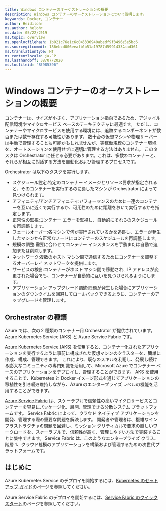 ```yaml
---
title: Windows コンテナーのオーケストレーションの概要
description: Windows コンテナーのオーケストレーションについて説明します。
keywords: Docker, コンテナー
author: Heidilohr
ms.author: helohr
ms.date: 05/22/2019
ms.topic: overview
ms.openlocfilehash: 1b021c76e1c6c046336940abedf9f3496a5e5bc6
ms.sourcegitcommit: 186ebcd006eeafb2b51a19787d59914332aad361
ms.translationtype: HT
ms.contentlocale: ja-JP
ms.lasthandoff: 08/07/2020
ms.locfileid: "87985396"
---
```

# <a name="windows-container-orchestration-overview"></a>Windows コンテナーのオーケストレーションの概要

コンテナーは、サイズが小さく、アプリケーション指向であるため、アジャイル配信環境やマイクロサービス ベースのアーキテクチャに最適です。 ただし、コンテナーやマイクロサービスを使用する環境には、追跡するコンポーネントが数百または数千存在する可能性があります。 数十台の仮想マシンや物理サーバーは手動で管理することも可能かもしれませんが、実稼働規模のコンテナー環境を、オートメーションを使用せずに適切に管理する方法はありません。 このタスクは Orchestrator に任せる必要があります。これは、多数のコンテナーと、それらが相互に対話する方法を自動化および管理するプロセスです。

Orchestrator は以下のタスクを実行します。

- スケジュール設定:特定のコンテナー イメージとリソース要求が指定されると、そのコンテナーを実行するのに適したマシンが Orchestrator によって見つけられます。
- アフィニティ/アンチアフィニティ:パフォーマンスのために一連のコンテナーを互いに近くで実行するか、可用性のために距離をおいて実行するかを指定します。
- 正常性の監視:コンテナー エラーを監視し、自動的にそれらのスケジュールを再調整します。
- フェールオーバー:各マシンで何が実行されているかを追跡し、エラーが発生したマシンから正常なノードにコンテナーのスケジュールを再調整します。
- 規模の調整:需要に合わせてコンテナー インスタンスを手動または自動で追加または削除します。
- ネットワーク:複数のホスト マシン間で通信するためにコンテナーを調整するオーバーレイ ネットワークを提供します。
- サービスの検出:コンテナーがホスト マシン間で移動され、IP アドレスが変更された場合でも、コンテナーが自動的に互いを見つけられるようにします。
- アプリケーション アップグレード調整:問題が発生した場合にアプリケーションのダウンタイムを回避してロールバックできるように、コンテナーのアップグレードを管理します。

## <a name="orchestrator-types"></a>Orchestrator の種類

Azure では、次の 2 種類のコンテナー用 Orchestrator が提供されています。Azure Kubernetes Service (AKS) と Azure Service Fabric です。

[Azure Kubernetes Service (AKS)](/azure/aks/) を使用すると、コンテナー化されたアプリケーションを実行するように事前に構成された仮想マシンのクラスターを、簡単に作成、構成、管理できます。 これにより、既存のスキルを利用し、発展し続ける膨大なコミュニティの専門知識を活用して、Microsoft Azure でコンテナー ベースのアプリケーションをデプロイし、管理することができます。 AKS を使用することで、Kubernetes と Docker イメージ形式を通じてアプリケーションの移植性を引き続き維持しながら、Azure のエンタープライズ レベルの機能を活用することができます。

[Azure Service Fabric](/azure/service-fabric/) は、スケーラブルで信頼性の高いマイクロサービスとコンテナーを容易にパッケージ化、展開、管理できる分散システム プラットフォームです。 Service Fabric によって、クラウド ネイティブ アプリケーションを開発、管理する際の重要な問題を解決します。 開発者や管理者は、複雑なインフラストラクチャの問題を回避し、ミッション クリティカルで要求の厳しいワークロードを、スケーラブルで、信頼性が高く、管理しやすい方法で実装することに集中できます。 Service Fabric は、このようなエンタープライズ クラス、階層 1、クラウド規模のアプリケーションを構築および管理するための次世代プラットフォームです。

## <a name="getting-started"></a>はじめに

Azure Kubernetes Service のデプロイを開始するには、[Kubernetes のセットアップ ガイド](../kubernetes/getting-started-kubernetes-windows.md)のページを参照してください。

Azure Service Fabric のデプロイを開始するには、[Service Fabric のクイックスタート](/azure/service-fabric/service-fabric-quickstart-containers.md)のページを参照してください。
